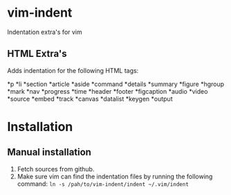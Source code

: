 vim-indent
==========

Indentation extra's for vim

HTML Extra's
------------

Adds indentation for the following HTML tags:

*p
*li
*section
*article
*aside
*command
*details
*summary
*figure
*hgroup
*mark
*nav
*progress
*time
*header
*footer
*figcaption
*audio
*video
*source
*embed
*track
*canvas
*datalist
*keygen
*output

Installation
============

Manual installation
-------------------

1. Fetch sources from github.
2. Make sure vim can find the indentation files by running the following command:
   `ln -s /pah/to/vim-indent/indent ~/.vim/indent`

